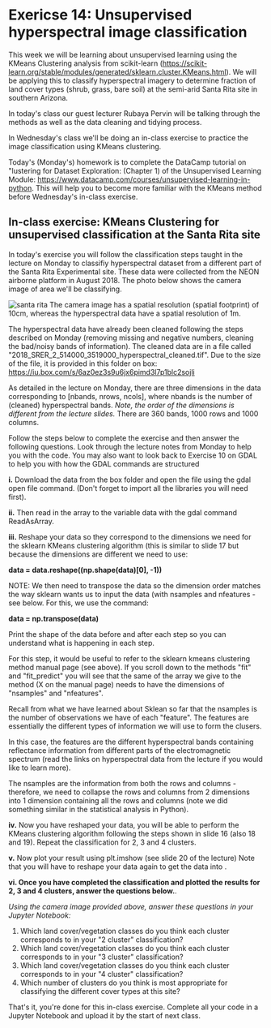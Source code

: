 # Exericse 14: Unsupervised hyperspectral image classification

This week we will be learning about unsupervised learning using the KMeans Clustering analysis from scikit-learn (https://scikit-learn.org/stable/modules/generated/sklearn.cluster.KMeans.html). We will be applying this to classify hyperspectral imagery to determine fraction of land cover types (shrub, grass, bare soil) at the semi-arid Santa Rita site in southern Arizona.

In today's class our guest lecturer Rubaya Pervin will be talking through the methods as well as the data cleaning and tidying process.

In Wednesday's class we'll be doing an in-class exercise to practice the image classification using KMeans clustering.

Today's (Monday's) homework is to complete the DataCamp tutorial on "lustering for Dataset Exploration: (Chapter 1) of the Unsupervised Learning Module: https://www.datacamp.com/courses/unsupervised-learning-in-python. This will help you to become more familiar with the KMeans method before Wednesday's in-class exercise.

## In-class exercise: KMeans Clustering for unsupervised classification at the Santa Rita site

In today's exercise you will follow the classification steps taught in the lecture on Monday to classifiy hyperspectral dataset from a different part of the Santa Rita Experimental site. These data were collected from the NEON airborne platform in August 2018. The photo below shows the camera image of area we'll be classifying.

![santa rita](2018_SRER_2_514000_3519000_image.png)
The camera image has a spatial resolution (spatial footprint) of 10cm, whereas the hyperspectral data have a spatial resolution of 1m.

The hyperspectral data have already been cleaned following the steps described on Monday (removing missing and negative numbers, cleaning the bad/noisy bands of information). The cleaned data are in a file called "2018_SRER_2_514000_3519000_hyperspectral_cleaned.tif". Due to the size of the file, it is provided in this folder on box: https://iu.box.com/s/6az0ez3s9u6jx6pimd3l7p1blc2sojli

As detailed in the lecture on Monday, there are three dimensions in the data corresponding to [nbands, nrows, ncols], where nbands is the number of (cleaned) hyperspectral bands. *Note, the order of the dimensions is different from the lecture slides.* There are 360 bands, 1000 rows and 1000 columns.

Follow the steps below to complete the exercise and then answer the following questions. Look through the lecture notes from Monday to help you with the code. You may also want to look back to Exercise 10 on GDAL to help you with how the GDAL commands are structured

**i.** Download the data from the box folder and open the file using the gdal open file command. (Don't forget to import all the libraries you will need first).

**ii.** Then read in the array to the variable data with the gdal command ReadAsArray. 

**iii.** Reshape your data so they correspond to the dimensions we need for the sklearn KMeans clustering algorithm (this is similar to slide 17 but because the dimensions are different we need to use:

**data = data.reshape((np.shape(data)[0], -1))**

NOTE: We then need to transpose the data so the dimension order matches the way sklearn wants us to input the data (with nsamples and nfeatures - see below. For this, we use the command:

**data = np.transpose(data)**

Print the shape of the data before and after each step so you can understand what is happening in each step. 

For this step, it would be useful to refer to the sklearn kmeans clustering method manual page (see above). If you scroll down to the methods "fit" and "fit_predict" you will see that the same of the array we give to the method (X on the manual page) needs to have the dimensions of "nsamples" and "nfeatures". 

Recall from what we have learned about Sklean so far that the nsamples is the number of observations we have of each "feature". The features are essentially the different types of information we will use to form the clusers.  

In this case, the features are the different hyperspectral bands containing reflectance information from different parts of the electromagnetic spectrum (read the links on hyperspectral data from the lecture if you would like to learn more).  

The nsamples are the information from both the rows and columns - therefore, we need to collapse the rows and columns from 2 dimensions into 1 dimension containing all the rows and columns (note we did something similar in the statistical analysis in Python).  

**iv.** Now you have reshaped your data, you will be able to perform the KMeans clustering algorithm following the steps shown in slide 16 (also 18 and 19). Repeat the classification for 2, 3 and 4 clusters.  

**v.** Now plot your result using plt.imshow (see slide 20 of the lecture) Note that you will have to reshape your data again to get the data into .  

**vi. Once you have completed the classification and plotted the results for 2, 3 and 4 clusters, answer the questions below.**. 


*Using the camera image provided above, answer these questions in your Jupyter Notebook:*
1. Which land cover/vegetation classes do you think each cluster corresponds to in your "2 cluster" classification?
2. Which land cover/vegetation classes do you think each cluster corresponds to in your "3 cluster" classification?
3. Which land cover/vegetation classes do you think each cluster corresponds to in your "4 cluster" classification?
4. Which number of clusters do you think is most appropriate for classifying the different cover types at this site?


That's it, you're done for this in-class exercise. Complete all your code in a Jupyter Notebook and upload it by the start of next class.


